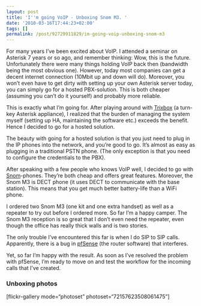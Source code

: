 ```yaml
---
layout: post
title: 'I''m going VoIP - Unboxing Snom M3. '
date: '2010-03-16T17:44:23+02:00'
tags: []
permalink: /post/92729911829/im-going-voip-unboxing-snom-m3
---
```

For many years I’ve been excited about VoIP. I attended a seminar on Asterisk 7 years or so ago, and remember thinking: Wow, this is the future. Unfortunately there were many things holding VoIP back then (bandwidth being the most obvious one). However, today most companies can get a decent internet connection (10Mbit up and down will do). Moreover, you won’t even have to get dirty with setting up your own Asterisk server today, you can simply go for a hosted PBX-solution. This is both cheaper (assuming you can’t do it yourself) and probably more reliable.

This is exactly what I’m going for. After playing around with [Trixbox](http://www.trixbox.org) (a turn-key Asterisk appliance), I realized that the burden of managing the system myself (setting up HA, maintaining the software etc.) exceeds the benefit. Hence I decided to go for a hosted solution.

The beauty with going for a hosted solution is that you just need to plug in the IP phones into the network, and you’re good to go. It’s almost as easy as plugging in a traditional PSTN phone. (The only exception is that you need to configure the credentials to the PBX).

After speaking with a few people who knows VoIP well, I decided to go with [Snom](http://www.snom.com)-phones. They’re both cheap and offers great features. Moreover, the Snom M3 is DECT phone (it uses DECT to communicate with the base station). This means that you get much better battery-life than a WiFi phone.

I ordered two Snom M3 (one kit and one extra handset) as well as a repeater to try out before I ordered more. So far I’m a happy camper. The Snom M3 reception is so great that I don’t even need the repeater, even though the office has really thick walls and is two stories.

The only trouble I’ve encountered this far is when I do SIP to SIP calls. Apparently, there is a bug in [pfSense](http://www.pfsense.org) (the router software) that interferes.

Yet, so far I’m happy with the result. As soon as I’ve resolved the problem with pfSense, I’m ready to move on and test the workflow for the incoming calls that I’ve created.

### Unboxing photos

\[flickr-gallery mode=“photoset” photoset=“72157623508061475”\]
